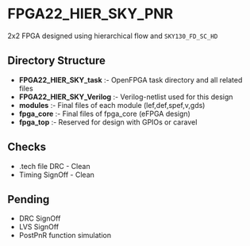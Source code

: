 FPGA22_HIER_SKY_PNR
====================

2x2 FPGA designed using hierarchical flow and `SKY130_FD_SC_HD`

Directory Structure
-------------------
- **FPGA22_HIER_SKY_task** :- OpenFPGA task directory and all related files
- **FPGA22_HIER_SKY_Verilog** :- Verilog-netlist used for this design
- **modules** :- Final files of each module (lef,def,spef,v,gds)
- **fpga_core** :- Final files of fpga_core (eFPGA design)
- **fpga_top** :- Reserved for design with GPIOs or caravel

Checks
---------
- .tech file DRC - Clean
- Timing SignOff - Clean

Pending
---------
- DRC SignOff
- LVS SignOff
- PostPnR function simulation
